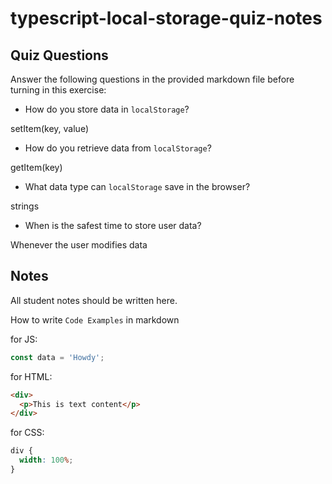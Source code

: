# typescript-local-storage-quiz-notes

## Quiz Questions

Answer the following questions in the provided markdown file before turning in this exercise:

- How do you store data in `localStorage`?

setItem(key, value)

- How do you retrieve data from `localStorage`?

getItem(key)

- What data type can `localStorage` save in the browser?

strings

- When is the safest time to store user data?

Whenever the user modifies data

## Notes

All student notes should be written here.

How to write `Code Examples` in markdown

for JS:

```javascript
const data = 'Howdy';
```

for HTML:

```html
<div>
  <p>This is text content</p>
</div>
```

for CSS:

```css
div {
  width: 100%;
}
```

